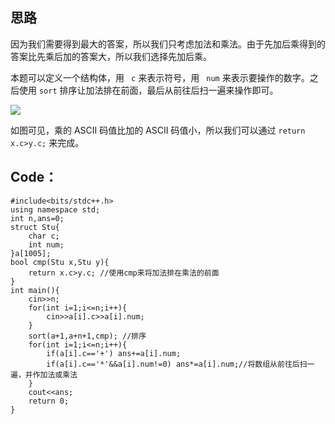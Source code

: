## 思路
因为我们需要得到最大的答案，所以我们只考虑加法和乘法。由于先加后乘得到的答案比先乘后加的答案大，所以我们选择先加后乘。

本题可以定义一个结构体，用 ` c`  来表示符号，用 ` num`  来表示要操作的数字。之后使用 `sort` 排序让加法排在前面，最后从前往后扫一遍来操作即可。

![](https://cdn.luogu.com.cn/upload/image_hosting/7k7pdf8l.png)

如图可见，乘的 ASCII 码值比加的 ASCII 码值小，所以我们可以通过 ```return x.c>y.c;``` 来完成。

## Code：
```
#include<bits/stdc++.h>
using namespace std;
int n,ans=0;
struct Stu{
	char c;
	int num;
}a[1005];
bool cmp(Stu x,Stu y){
	return x.c>y.c; //使用cmp来将加法排在乘法的前面
}       
int main(){
	cin>>n;
	for(int i=1;i<=n;i++){
		cin>>a[i].c>>a[i].num;
	} 
	sort(a+1,a+n+1,cmp); //排序
	for(int i=1;i<=n;i++){
		if(a[i].c=='+') ans+=a[i].num;
		if(a[i].c=='*'&&a[i].num!=0) ans*=a[i].num;//将数组从前往后扫一遍，并作加法或乘法
	}
	cout<<ans;
	return 0;
}
```